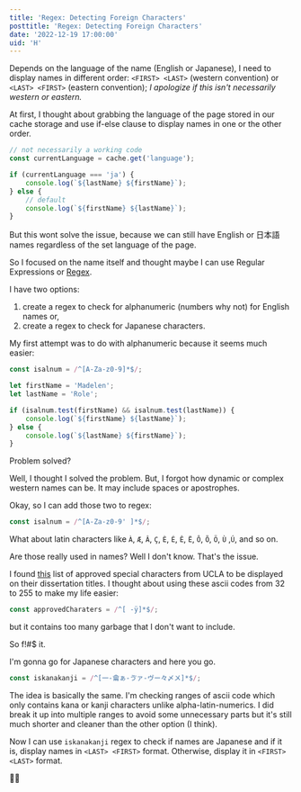 ```yaml
---
title: 'Regex: Detecting Foreign Characters'
posttitle: 'Regex: Detecting Foreign Characters'
date: '2022-12-19 17:00:00'
uid: 'H'
---
```


Depends on the language of the name (English or Japanese), I need to display names in different order: `<FIRST> <LAST>` (western convention) or `<LAST> <FIRST>` (eastern convention); _I apologize if this isn't necessarily western or eastern._

At first, I thought about grabbing the language of the page stored in our cache storage and use if-else clause to display names in one or the other order.

```js
// not necessarily a working code
const currentLanguage = cache.get('language');

if (currentLanguage === 'ja') {
    console.log(`${lastName} ${firstName}`);
} else {
    // default
    console.log(`${firstName} ${lastName}`);
}
```

But this wont solve the issue, because we can still have English or 日本語 names regardless of the set language of the page.

So I focused on the name itself and thought maybe I can use Regular Expressions or [Regex](https://en.wikipedia.org/wiki/Regular_expression).

I have two options:

1. create a regex to check for alphanumeric (numbers why not) for English names or,
2. create a regex to check for Japanese characters.

My first attempt was to do with alphanumeric because it seems much easier:

```js
const isalnum = /^[A-Za-z0-9]*$/;

let firstName = 'Madelen';
let lastName = 'Role';

if (isalnum.test(firstName) && isalnum.test(lastName)) {
    console.log(`${firstName} ${lastName}`);
} else {
    console.log(`${lastName} ${firstName}`);
}
```

Problem solved?

Well, I thought I solved the problem. But, I forgot how dynamic or complex western names can be.
It may include spaces or apostrophes.

Okay, so I can add those two to regex:

```js
const isalnum = /^[A-Za-z0-9' ]*$/;
```

What about latin characters like `À`, `Æ`, `Â`, `Ç`, `È`, `É`, `Ê`, `Ë`, `Ô`, `Õ`, `Ö`, `Ù` ,`Ú`, and so on.

Are those really used in names? Well I don't know. That's the issue.

I found [this](https://grad.ucla.edu/gasaa/etd/specialcharacters.pdf) list of approved special characters from UCLA to be displayed on their dissertation titles. I thought about using these ascii codes from 32 to 255 to make my life easier:

```js
const approvedCharaters = /^[ -ÿ]*$/;
```

but it contains too many garbage that I don't want to include.

So f!#$ it.

I'm gonna go for Japanese characters and here you go.

```js
const iskanakanji = /^[一-龠ぁ-ゔァ-ヴー々〆〤]*$/;
```

The idea is basically the same. I'm checking ranges of ascii code which only contains kana or kanji characters unlike alpha-latin-numerics. I did break it up into multiple ranges to avoid some unnecessary parts but it's still much shorter and cleaner than the other option (I think).

Now I can use `iskanakanji` regex to check if names are Japanese and if it is, display names in `<LAST> <FIRST>` format. Otherwise, display it in `<FIRST> <LAST>` format.

👍🏼

